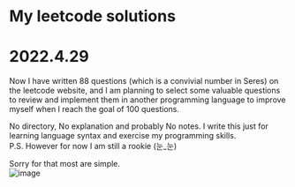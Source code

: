 # My leetcode solutions
# 2022.4.29
Now I have written 88 questions (which is a convivial number in Seres) on the leetcode website, and I am planning to select some valuable questions to review and implement them in another programming language to improve myself when I reach the goal of 100 questions.  

No directory, No explanation and probably No notes. I write this just for learning language syntax and exercise my programming skills.  
P.S. However for now I am still a rookie (눈_눈)  

Sorry for that most are simple.  
![image](https://user-images.githubusercontent.com/77609544/165932051-293bb978-f376-4994-b19a-ba0a39450607.png)  
